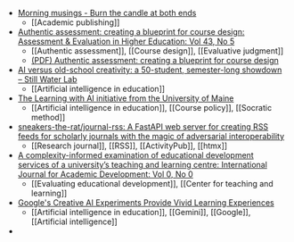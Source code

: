 - [Morning musings - Burn the candle at both ends](https://khufkens.com/posts/enshitification-of-academic-publishing/)
	- [[Academic publishing]]
- [Authentic assessment: creating a blueprint for course design: Assessment & Evaluation in Higher Education: Vol 43, No 5](https://www.tandfonline.com/doi/full/10.1080/02602938.2017.1412396)
	- [[Authentic assessment]], [[Course design]], [[Evaluative judgment]]
	- [(PDF) Authentic assessment: creating a blueprint for course design](https://www.researchgate.net/publication/325551932_Authentic_assessment_creating_a_blueprint_for_course_design)
- [AI versus old-school creativity: a 50-student, semester-long showdown – Still Water Lab](https://blog.still-water.net/ai-versus-old-school-creativity/)
	- [[Artificial intelligence in education]]
- [The Learning with AI initiative from the University of Maine](https://umaine.edu/learnwithai/)
	- [[Artificial intelligence in education]], [[Course policy]], [[Socratic method]]
- [sneakers-the-rat/journal-rss: A FastAPI web server for creating RSS feeds for scholarly journals with the magic of adversarial interoperability](https://github.com/sneakers-the-rat/journal-rss)
	- [[Research journal]], [[RSS]], [[ActivityPub]], [[htmx]]
- [A complexity-informed examination of educational development services of a university’s teaching and learning centre: International Journal for Academic Development: Vol 0, No 0](https://www.tandfonline.com/doi/full/10.1080/1360144X.2023.2286983)
	- [[Evaluating educational development]], [[Center for teaching and learning]]
- [Google's Creative AI Experiments Provide Vivid Learning Experiences](https://marcwatkins.substack.com/p/googles-creative-ai-experiments-provide)
	- [[Artificial intelligence in education]], [[Gemini]], [[Google]], [[Artificial intelligence]]
-